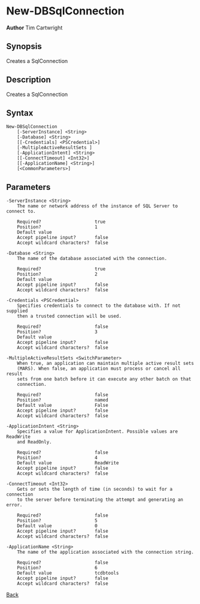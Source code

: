 # New-DBSqlConnection
**Author** Tim Cartwright

## Synopsis
Creates a SqlConnection

## Description
Creates a SqlConnection

## Syntax
    New-DBSqlConnection 
        [-ServerInstance] <String> 
        [-Database] <String> 
        [[-Credentials] <PSCredential>] 
        [-MultipleActiveResultSets ] 
        [-ApplicationIntent] <String>
        [[-ConnectTimeout] <Int32>] 
        [[-ApplicationName] <String>] 
        [<CommonParameters>]

## Parameters
    -ServerInstance <String>
        The name or network address of the instance of SQL Server to connect to.

        Required?                    true
        Position?                    1
        Default value                
        Accept pipeline input?       false
        Accept wildcard characters?  false

    -Database <String>
        The name of the database associated with the connection.

        Required?                    true
        Position?                    2
        Default value                
        Accept pipeline input?       false
        Accept wildcard characters?  false

    -Credentials <PSCredential>
        Specifies credentials to connect to the database with. If not supplied 
		then a trusted connection will be used.

        Required?                    false
        Position?                    3
        Default value                
        Accept pipeline input?       false
        Accept wildcard characters?  false

    -MultipleActiveResultSets <SwitchParameter>
        When true, an application can maintain multiple active result sets 
		(MARS). When false, an application must process or cancel all result 
		sets from one batch before it can execute any other batch on that 
		connection.

        Required?                    false
        Position?                    named
        Default value                False
        Accept pipeline input?       false
        Accept wildcard characters?  false

    -ApplicationIntent <String>
        Specifies a value for ApplicationIntent. Possible values are ReadWrite 
		and ReadOnly.

        Required?                    false
        Position?                    4
        Default value                ReadWrite
        Accept pipeline input?       false
        Accept wildcard characters?  false

    -ConnectTimeout <Int32>
        Gets or sets the length of time (in seconds) to wait for a connection 
		to the server before terminating the attempt and generating an error.

        Required?                    false
        Position?                    5
        Default value                0
        Accept pipeline input?       false
        Accept wildcard characters?  false

    -ApplicationName <String>
        The name of the application associated with the connection string.

        Required?                    false
        Position?                    6
        Default value                tcdbtools
        Accept pipeline input?       false
        Accept wildcard characters?  false

[Back](/README.md)